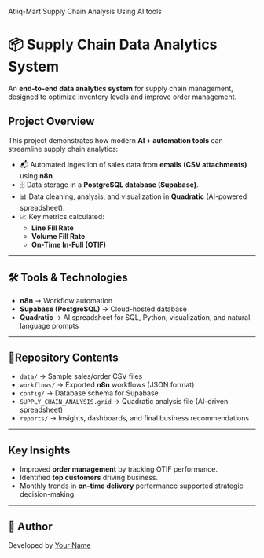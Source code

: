 
Atliq-Mart Supply Chain Analysis Using AI tools 
# 📦 Supply Chain Data Analytics System

An **end-to-end data analytics system** for supply chain management, designed to optimize inventory levels and improve order management.

##  Project Overview

This project demonstrates how modern **AI + automation tools** can streamline supply chain analytics:

- 📬 Automated ingestion of sales data from **emails (CSV attachments)** using **n8n**.
- 🗄️ Data storage in a **PostgreSQL database (Supabase)**.
- 📊 Data cleaning, analysis, and visualization in **Quadratic** (AI-powered spreadsheet).
- 📈 Key metrics calculated:  
  - **Line Fill Rate**  
  - **Volume Fill Rate**  
  - **On-Time In-Full (OTIF)**  

---

## 🛠️ Tools & Technologies

- **n8n** → Workflow automation  
- **Supabase (PostgreSQL)** → Cloud-hosted database  
- **Quadratic** → AI spreadsheet for SQL, Python, visualization, and natural language prompts  

---

## 📂Repository Contents

- `data/` → Sample sales/order CSV files  
- `workflows/` → Exported **n8n** workflows (JSON format)  
- `config/` → Database schema for Supabase  
- `SUPPLY_CHAIN_ANALYSIS.grid` → Quadratic analysis file (AI-driven spreadsheet)  
- `reports/` → Insights, dashboards, and final business recommendations  

---

##  Key Insights

- Improved **order management** by tracking OTIF performance.  
- Identified **top customers** driving business.  
- Monthly trends in **on-time delivery** performance supported strategic decision-making.  



---

## 👤 Author

Developed by [Your Name](https://github.com/your-profile)
